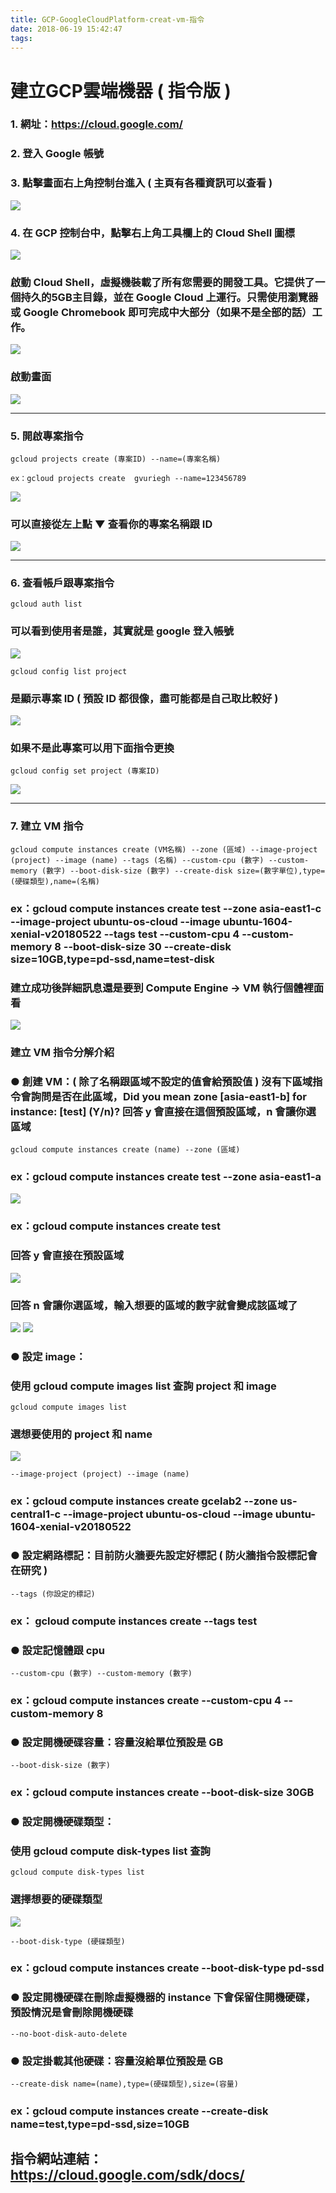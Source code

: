 ```yaml
---
title: GCP-GoogleCloudPlatform-creat-vm-指令
date: 2018-06-19 15:42:47
tags:
---
```


# 建立GCP雲端機器 ( 指令版 )

### 1. 網址：https://cloud.google.com/

### 2. 登入 Google 帳號

### 3. 點擊畫面右上角控制台進入 ( 主頁有各種資訊可以查看 )

![ ](images/1.png)

### 4. 在 GCP 控制台中，點擊右上角工具欄上的 Cloud Shell 圖標

![ ](images/2.1.png)

### 啟動 Cloud Shell，虛擬機裝載了所有您需要的開發工具。它提供了一個持久的5GB主目錄，並在 Google Cloud 上運行。只需使用瀏覽器或 Google Chromebook 即可完成中大部分（如果不是全部的話）工作。

![ ](images/3.png)

### 啟動畫面

![ ](images/4.png)

***

### 5. 開啟專案指令

```
gcloud projects create (專案ID) --name=(專案名稱)
```

```
ex：gcloud projects create  gvuriegh --name=123456789
```

![ ](images/5.1.png)

### 可以直接從左上點 ▼ 查看你的專案名稱跟 ID

![ ](images/6.png)

***

### 6. 查看帳戶跟專案指令

```
gcloud auth list
```

### 可以看到使用者是誰，其實就是 google 登入帳號

![ ](images/7.png)

```
gcloud config list project
```

### 是顯示專案 ID ( 預設 ID 都很像，盡可能都是自己取比較好 )

![ ](images/8.png)

### 如果不是此專案可以用下面指令更換

```
gcloud config set project (專案ID)
```

![ ](images/9.png)

***

### 7. 建立 VM 指令

```
gcloud compute instances create (VM名稱) --zone (區域) --image-project (project) --image (name) --tags (名稱) --custom-cpu (數字) --custom-memory (數字) --boot-disk-size (數字) --create-disk size=(數字單位),type=(硬碟類型),name=(名稱)
```

### ex：gcloud compute instances create test --zone asia-east1-c --image-project ubuntu-os-cloud --image ubuntu-1604-xenial-v20180522 --tags test --custom-cpu 4 --custom-memory 8 --boot-disk-size 30 --create-disk size=10GB,type=pd-ssd,name=test-disk

### 建立成功後詳細訊息還是要到 Compute Engine → VM 執行個體裡面看

![ ](images/16.png)

### 建立 VM 指令分解介紹

### ● 創建 VM：( 除了名稱跟區域不設定的值會給預設值 ) 沒有下區域指令會詢問是否在此區域，Did you mean zone [asia-east1-b] for instance: [test] (Y/n)? 回答 y 會直接在這個預設區域，n 會讓你選區域

```
gcloud compute instances create (name) --zone (區域)
```

### ex：gcloud compute instances create test --zone asia-east1-a

![ ](images/14.png)

### ex：gcloud compute instances create test

### 回答 y 會直接在預設區域

![ ](images/11.png)

### 回答 n 會讓你選區域，輸入想要的區域的數字就會變成該區域了

![ ](images/12.png)
![ ](images/13.1.png)

### ● 設定 image：

### 使用 gcloud compute images list 查詢 project 和 image 

```
gcloud compute images list
```

### 選想要使用的 project 和 name

![ ](images/10.png)

```
--image-project (project) --image (name)
```

### ex：gcloud compute instances create gcelab2 --zone us-central1-c --image-project ubuntu-os-cloud --image ubuntu-1604-xenial-v20180522

### ● 設定網路標記：目前防火牆要先設定好標記 ( 防火牆指令設標記會在研究 )

```
--tags (你設定的標記)
```

### ex： gcloud compute instances create --tags test

### ● 設定記憶體跟 cpu

```
--custom-cpu (數字) --custom-memory (數字)
```

### ex：gcloud compute instances create --custom-cpu 4 --custom-memory 8

### ● 設定開機硬碟容量：容量沒給單位預設是 GB

```
--boot-disk-size (數字)
```

### ex：gcloud compute instances create --boot-disk-size 30GB

### ● 設定開機硬碟類型：

### 使用 gcloud compute disk-types list 查詢

```
gcloud compute disk-types list
```

### 選擇想要的硬碟類型

![ ](images/15.png)

```
--boot-disk-type (硬碟類型)
```

### ex：gcloud compute instances create --boot-disk-type pd-ssd

### ● 設定開機硬碟在刪除虛擬機器的 instance 下會保留住開機硬碟，預設情況是會刪除開機硬碟

```
--no-boot-disk-auto-delete
```

### ● 設定掛載其他硬碟：容量沒給單位預設是 GB

```
--create-disk name=(name),type=(硬碟類型),size=(容量)
```

### ex：gcloud compute instances create --create-disk name=test,type=pd-ssd,size=10GB

## 指令網站連結：https://cloud.google.com/sdk/docs/